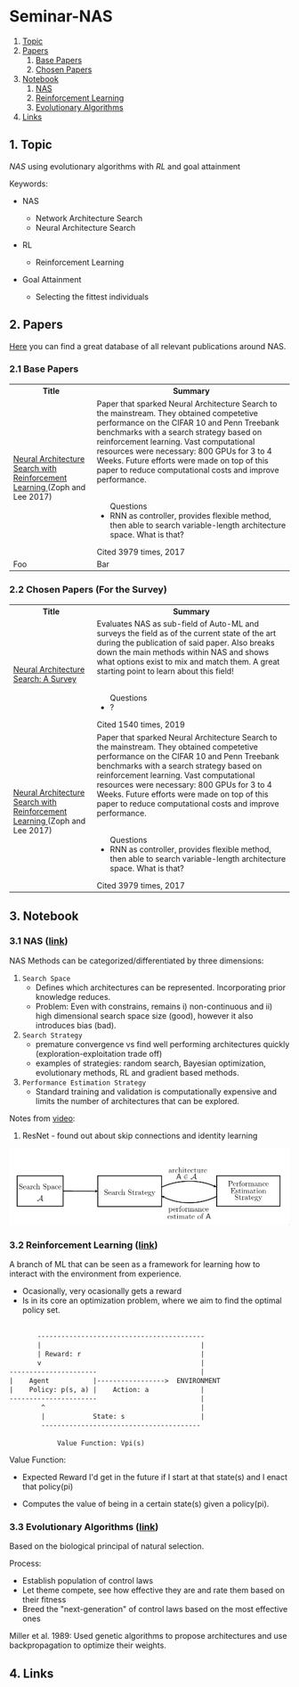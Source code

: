 # Seminar-NAS

1. [Topic](#topic)
2. [Papers](#papers)
    1. [Base Papers](#bp)
    2. [Chosen Papers](#cp)
3. [Notebook](#notebook)
    1. [NAS](#nas)
    2. [Reinforcement Learning](#rl)
    3. [Evolutionary Algorithms](#ea)
4. [Links](#links)

<a name="topic"/>

## 1. Topic

*NAS* using evolutionary algorithms with *RL* and goal attainment

Keywords:
- NAS
    - Network Architecture Search
    - Neural Architecture Search

- RL
    - Reinforcement Learning

- Goal Attainment
    - Selecting the fittest individuals


<a name="papers"/>

## 2. Papers

[Here](https://ml4aad.org/automl/literature-on-neural-architecture-search/) you can find a great database of all relevant
publications around NAS.

### 2.1 Base Papers
<table>
<tr>
  <th>Title</th>
  <th>Summary</th>
</tr>
<tr>
  <td> <a href="https://arxiv.org/abs/1611.01578">
  Neural Architecture Search with Reinforcement Learning
  </a> (Zoph and Lee 2017) </td>
  <td>
  Paper that sparked Neural Architecture Search to the mainstream. They obtained competetive performance on the
  CIFAR 10 and Penn Treebank benchmarks with a search strategy based on reinforcement learning. Vast computational
  resources were necessary: 800 GPUs for 3 to 4 Weeks. Future efforts were made on top of this paper to reduce computational
  costs and improve performance.

  <br>
  <br>
  <ul>Questions
  <li>
  RNN as controller, provides flexible method, then able to search variable-length architecture space.
  What is that?
  </li>
  </ul>
  Cited 3979 times, 2017
  </td>
</tr>
<tr>
  <td>Foo</td>
  <td>Bar</td>
</tr>
</table>

### 2.2 Chosen Papers (For the Survey)
<table>
<tr>
  <th>Title</th>
  <th>Summary</th>
</tr>
<tr>
  <td> <a href="https://arxiv.org/abs/1611.01578">
  Neural Architecture Search: A Survey
  </a> </td>
  <td>
  Evaluates NAS as sub-field of Auto-ML and surveys the field as of the current
  state of the art during the publication of said paper. Also breaks down the main
  methods within NAS and shows what options exist to mix and match them. A great starting point
  to learn about this field!

  <br>
  <br>
  <ul>Questions
  <li>
  ?
  </li>
  </ul>
  Cited 1540 times, 2019
  </td>
</tr>
<tr>
  <td> <a href="https://arxiv.org/abs/1611.01578">
  Neural Architecture Search with Reinforcement Learning
  </a> (Zoph and Lee 2017) </td>
  <td>
  Paper that sparked Neural Architecture Search to the mainstream. They obtained competetive performance on the
  CIFAR 10 and Penn Treebank benchmarks with a search strategy based on reinforcement learning. Vast computational
  resources were necessary: 800 GPUs for 3 to 4 Weeks. Future efforts were made on top of this paper to reduce computational
  costs and improve performance.

  <br>
  <br>
  <ul>Questions
  <li>
  RNN as controller, provides flexible method, then able to search variable-length architecture space.
  What is that?
  </li>
  </ul>
  Cited 3979 times, 2017
  </td>
</tr>
</table>


<a name="notebook"/>

## 3. Notebook
### 3.1 NAS ([link](https://www.youtube.com/watch?v=wL-p5cjDG64))
NAS Methods can be categorized/differentiated by three dimensions:
1. `Search Space`
    - Defines which architectures can be represented. Incorporating prior knowledge reduces.
    - Problem: Even with constrains, remains i) non-continuous and ii) high dimensional
    search space size (good), however it also introduces bias (bad).
2. `Search Strategy`
    - premature convergence vs find well performing architectures quickly (exploration-exploitation trade off)
    - examples of strategies: random search, Bayesian optimization, evolutionary methods, RL and gradient based
    methods.
3. `Performance Estimation Strategy`
    - Standard training and validation is computationally expensive and limits
    the number of architectures that can be explored.

Notes from [video](https://www.youtube.com/watch?v=wL-p5cjDG64):
1. ResNet - found out about skip connections and identity learning


![image](.imgs/nas.png)


### 3.2 Reinforcement Learning ([link](https://www.youtube.com/watch?v=0MNVhXEX9to))
A branch of ML that can be seen as a framework for learning how to interact with the environment
from experience.

- Ocasionally, very ocasionally gets a reward
- Is in its core an optimization problem, where we aim to find the optimal policy set.

```

       ------------------------------------------
       |                                        |
       | Reward: r                              |
       v                                        |
----------------------                          |
|    Agent           |----------------->  ENVIRONMENT
|    Policy: p(s, a) |    Action: a             |
----------------------                          |
        ^                                       |
        |            State: s                   |
        ----------------------------------------

            Value Function: Vpi(s)

```
Value Function:
- Expected Reward I'd get in the future if I start at that state(s) and I enact
  that policy(pi)

- Computes the value of being in a certain state(s) given a policy(pi).


### 3.3 Evolutionary Algorithms ([link](https://www.youtube.com/watch?v=CZE86BPDqCI))
Based on the biological principal of natural selection.

Process:
- Establish population of control laws
- Let theme compete, see how effective they are and rate them based on their fitness
- Breed the "next-generation" of control laws based on the most effective ones

Miller et al. 1989: Used genetic algorithms to propose architectures and use backpropagation to
optimize their weights.

## 4. Links
